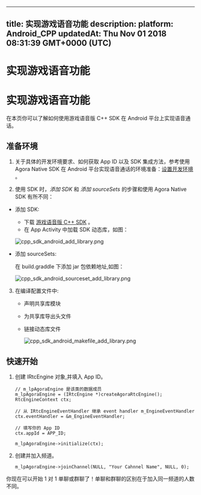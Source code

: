
---
title: 实现游戏语音功能
description: 
platform: Android_CPP
updatedAt: Thu Nov 01 2018 08:31:39 GMT+0000 (UTC)
---
# 实现游戏语音功能
# 实现游戏语音功能

在本页你可以了解如何使用游戏语音版 C++ SDK 在 Android 平台上实现语音通话。

## 准备环境

1.  关于具体的开发环境要求、如何获取 App ID 以及 SDK 集成方法，参考使用 Agora Native SDK 在 Android 平台实现语音通话的环境准备：[设置开发环境](https://docs.agora.io/cn/Voice/android_audio?platform=Android) 。

2.  使用 SDK 时，*添加 SDK* 和 *添加 sourceSets* 的步骤和使用 Agora Native SDK 有所不同：

-   添加 SDK:

     -   下载 [游戏语音版 C++ SDK](https://docs.agora.io/cn/Agora%20Platform/downloads) 。
     -   在 App Activity 中加载 SDK 动态库，如图：

       ![cpp_sdk_android_add_library.png](https://agora-web-cdn.oss-cn-beijing.aliyuncs.com/docs-files/1537413322600)

-   添加 sourceSets:

     在 build.graddle 下添加 jar 包依赖地址,如图：
		 
	   ![cpp_sdk_android_sourceset_add_library.png](https://agora-web-cdn.oss-cn-beijing.aliyuncs.com/docs-files/1537413415253)


3.  在编译配置文件中:

    -   声明共享库模块
    -   为共享库导出头文件
    -   链接动态库文件

		![cpp_sdk_android_makefile_add_library.png](https://agora-web-cdn.oss-cn-beijing.aliyuncs.com/docs-files/1537413461358)
  
## 快速开始

1.  创建 IRtcEngine 对象,并填入 App ID。

	```
	// m_lpAgoraEngine 是该类的数据成员
	m_lpAgoraEngine = (IRtcEngine *)createAgoraRtcEngine();
	RtcEngineContext ctx;

	// 从 IRtcEngineEventHandler 继承 event handler m_EngineEventHandler
	ctx.eventHandler = &m_EngineEventHandler;

	// 填写你的 App ID
	ctx.appId = APP_ID;

	m_lpAgoraEngine->initialize(ctx);
	```

2.  创建并加入频道。

	```
	m_lpAgoraEngine->joinChannel(NULL, "Your Cahnnel Name", NULL, 0);
	```

你现在可以开始 1 对 1 单聊或群聊了！单聊和群聊的区别在于加入同一频道的人数不同。



